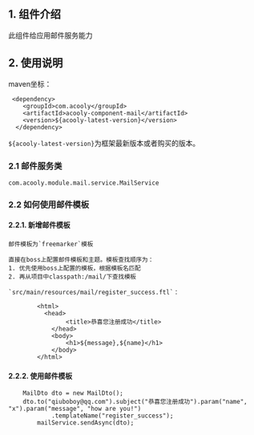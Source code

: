 <!-- title: 邮件发送组件  -->
<!-- type: app -->
<!-- author: qiubo -->
<!-- date: 2019-11-19 -->
## 1. 组件介绍

此组件给应用邮件服务能力

## 2. 使用说明


maven坐标：

     <dependency>
        <groupId>com.acooly</groupId>
        <artifactId>acooly-component-mail</artifactId>
        <version>${acooly-latest-version}</version>
      </dependency>

`${acooly-latest-version}`为框架最新版本或者购买的版本。

### 2.1 邮件服务类

    com.acooly.module.mail.service.MailService

### 2.2 如何使用邮件模板

#### 2.2.1. 新增邮件模板

    邮件模板为`freemarker`模板

    直接在boss上配置邮件模板和主题。模板查找顺序为：
    1. 优先使用boss上配置的模板，根据模板名匹配
    2. 再从项目中classpath:/mail/下查找模板
    
    `src/main/resources/mail/register_success.ftl`：

            <html>
              <head>
                    <title>恭喜您注册成功</title>
                </head>
                <body>
                    <h1>${message},${name}</h1>
                </body>
            </html>


#### 2.2.2. 使用邮件模板

    	MailDto dto = new MailDto();
    	dto.to("qiuboboy@qq.com").subject("恭喜您注册成功").param("name", "x").param("message", "how are you!")
    			.templateName("register_success");
    		mailService.sendAsync(dto);
